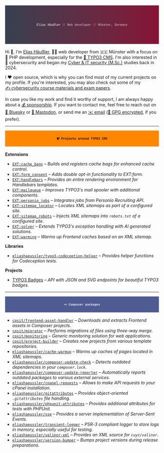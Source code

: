 [![Elias Haeussler, web developer from Münster (Germany)](img/header-main.png)][WEB]

Hi 👋, I'm [Elias Häußler][WEB], 👨‍💻&nbsp;web developer from 🇩🇪 Münster with a focus on
🐘&nbsp;PHP development, especially for the [🧡&nbsp;TYPO3 CMS][TYPO3]. I'm also interested
in 🥷&nbsp;cybersecurity and began my [Cyber & IT security (M.Sc.)][CITS] studies back in 2024.

I ❤️ open source, which is why you can find most of my current projects on my profile.
If you're interested, you may also check out some of my [✍️&nbsp;cybersecurity course
materials and exam papers][CITS_COURSES].

In case you like my work and find it worthy of support, I am always happy about a
[💰&nbsp;sponsorship][SPONSOR]. If you want to contact me, feel free to reach out on
[🦋&nbsp;Bluesky][BLUESKY] or [🐘&nbsp;Mastodon][MASTODON], or send me an
[✉️&nbsp;email][MAIL] ([🔑&nbsp;GPG encrypted][GPG], if you prefer).

---

[![Projects around TYPO3 CMS](img/header-typo3.png)][REPOS_TYPO3]

**Extensions**

* [`EXT:cache_bags`][EXT_CACHE_BAGS] – _Builds and registers cache bags for enhanced cache control._
* [`EXT:form_consent`][EXT_FORM_CONSENT] – _Adds double opt-in functionality to EXT:form._
* [`EXT:handlebars`][EXT_HANDLEBARS] – _Provides an entire rendering environment for Handlebars templates._
* [`EXT:mailqueue`][EXT_MAILQUEUE] – _Improves TYPO3's mail spooler with additional components._
* [`EXT:personio_jobs`][EXT_PERSONIO_JOBS] – _Integrates jobs from Personio Recruiting API._
* [`EXT:sitemap_locator`][EXT_SITEMAP_LOCATOR] – _Locates XML sitemaps as part of a configured site._
* [`EXT:sitemap_robots`][EXT_SITEMAP_ROBOTS] – _Injects XML sitemaps into `robots.txt` of a configured site._
* [`EXT:solver`][EXT_SOLVER] – _Extends TYPO3's exception handling with AI generated solutions._
* [`EXT:warming`][EXT_WARMING] – _Warms up Frontend caches based on an XML sitemap._

**Libraries**

* [`eliashaeussler/typo3-codeception-helper`][CODECEPTION_HELPER] – _Provides helper functions for Codeception tests._

**Projects**

* [TYPO3 Badges][TYPO3_BADGES] – _API with JSON and SVG endpoints for beautiful TYPO3 badges._

---

[![Composer packages](img/header-composer.png)][REPOS_PHP]

* [`cpsit/frontend-asset-handler`][FAH] – _Downloads and extracts Frontend assets in Composer projects._
* [`cpsit/migrator`][MIGRATOR] – _Performs migrations of files using three-way merge._
* [`cpsit/monitoring`][MONITORING] _– Generic monitoring solution for web applications._
* [`cpsit/project-builder`][PROJECT_BUILDER] – _Creates new projects from various template repositories._
* [`eliashaeussler/cache-warmup`][CACHE_WARMUP] – _Warms up caches of pages located in XML sitemaps._
* [`eliashaeussler/composer-update-check`][UPDATE_CHECK] – _Detects outdated dependencies in your `composer.lock`._
* [`eliashaeussler/composer-update-reporter`][UPDATE_REPORTER] – _Automatically reports outdated packages to various external services._
* [`eliashaeussler/cpanel-requests`][CPANEL_REQUESTS] – _Allows to make API requests to your cPanel installation._
* [`eliashaeussler/gitattributes`][GITATTRIBUTES] – _Provides object-oriented `.gitattributes` file handling._
* [`eliashaeussler/phpunit-attributes`][PHPUNIT_ATTRIBUTES] – _Provides additional attributes for tests with PHPUnit._
* [`eliashaeussler/sse`][SSE] – _Provides a server implementation of Server-Sent Events._
* [`eliashaeussler/transient-logger`][LOGGER] – _PSR-3 compliant logger to store logs in memory, especially useful for testing._
* [`eliashaeussler/valinor-xml`][VALINOR_XML] – _Provides an XML source for `cuyz/valinor`._
* [`eliashaeussler/version-bumper`][VERSION_BUMPER] – _Bumps project versions during release preparations._



[BLUESKY]: https://haeussler.dev/bluesky
[CACHE_WARMUP]: https://github.com/eliashaeussler/cache-warmup
[CITS]: https://dbuas.de/master/cyber-it-security-master/
[CITS_COURSES]: https://github.com/eliashaeussler/cits-courses
[CODECEPTION_HELPER]: https://github.com/eliashaeussler/typo3-codeception-helper
[CPANEL_REQUESTS]: https://github.com/eliashaeussler/cpanel-requests
[EXT_CACHE_BAGS]: https://github.com/CPS-IT/cache-bags
[EXT_FORM_CONSENT]: https://github.com/eliashaeussler/typo3-form-consent
[EXT_HANDLEBARS]: https://github.com/CPS-IT/handlebars
[EXT_MAILQUEUE]: https://github.com/CPS-IT/mailqueue
[EXT_PERSONIO_JOBS]: https://github.com/CPS-IT/personio-jobs
[EXT_SITEMAP_LOCATOR]: https://github.com/eliashaeussler/typo3-sitemap-locator
[EXT_SITEMAP_ROBOTS]: https://github.com/eliashaeussler/typo3-sitemap-robots
[EXT_SOLVER]: https://github.com/eliashaeussler/typo3-solver
[EXT_WARMING]: https://github.com/eliashaeussler/typo3-warming
[FAH]: https://github.com/CPS-IT/frontend-asset-handler
[GITATTRIBUTES]: https://github.com/eliashaeussler/gitattributes
[GPG]: https://haeussler.dev/gpg
[LOGGER]: https://github.com/eliashaeussler/transient-logger
[MAIL]: https://haeussler.dev/mail
[MASTODON]: https://haeussler.dev/mastodon
[MIGRATOR]: https://github.com/CPS-IT/migrator
[MONITORING]: https://github.com/CPS-IT/monitoring
[PHPUNIT_ATTRIBUTES]: https://github.com/eliashaeussler/phpunit-attributes
[PROJECT_BUILDER]: https://github.com/CPS-IT/project-builder
[REPOS_PHP]: https://github.com/eliashaeussler?tab=repositories&q=-topic%3Atypo3&language=php&type=source
[REPOS_TYPO3]: https://github.com/eliashaeussler?tab=repositories&q=topic%3Atypo3
[SPONSOR]: https://github.com/sponsors/eliashaeussler
[SSE]: https://github.com/eliashaeussler/sse
[TYPO3]: https://github.com/typo3/typo3
[TYPO3_BADGES]: https://github.com/eliashaeussler/typo3-badges
[UPDATE_CHECK]: https://github.com/eliashaeussler/composer-update-check
[UPDATE_REPORTER]: https://github.com/eliashaeussler/composer-update-reporter
[VALINOR_XML]: https://github.com/eliashaeussler/valinor-xml
[VERSION_BUMPER]: https://github.com/eliashaeussler/version-bumper
[WEB]: https://haeussler.dev
